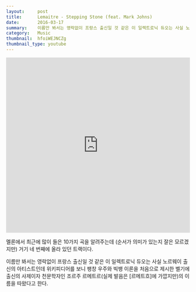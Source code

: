 ```yaml
---
layout:     post
title:      Lemaitre - Stepping Stone (feat. Mark Johns)
date:       2016-03-17
summary:    이름만 봐서는 영락없이 프랑스 출신일 것 같은 이 일렉트로닉 듀오는 사실 노르웨이 출신의 아티스트인데 위키피디어를 보니 팽창 우주와 빅뱅 이론을 처음으로 제시한 벨기에 출신의 사제이자 천문학자인 조르주 르메트르(실제 발음은 [르메트흐]에 가깝지만)의 이름을 따왔다고 한다.
category:	Music
thumbnail:	hfoiWEJNCZg
thumbnail_type: youtube
---
```


<iframe width="100%" height="480" src="https://www.youtube.com/embed/hfoiWEJNCZg" frameborder="0" allowfullscreen=""></iframe>

멜론에서 최근에 많이 들은 10가지 곡을 알려주는데 (순서가 의미가 있는지 잘은 모르겠지만) 거기 네 번째에 올라 있던 트랙이다.

이름만 봐서는 영락없이 프랑스 출신일 것 같은 이 일렉트로닉 듀오는 사실 노르웨이 출신의 아티스트인데 위키피디어를 보니 팽창 우주와 빅뱅 이론을 처음으로 제시한 벨기에 출신의 사제이자 천문학자인 조르주 르메트르(실제 발음은 [르메트흐]에 가깝지만)의 이름을 따왔다고 한다.
